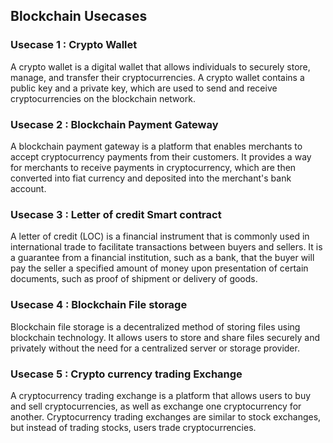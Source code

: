 ## Blockchain Usecases


### Usecase 1 : Crypto Wallet

A crypto wallet is a digital wallet that allows individuals to securely store, manage, and transfer their cryptocurrencies. A crypto wallet contains a public key and a private key, which are used to send and receive cryptocurrencies on the blockchain network.


### Usecase 2 : Blockchain Payment Gateway

A blockchain payment gateway is a platform that enables merchants to accept cryptocurrency payments from their customers. It provides a way for merchants to receive payments in cryptocurrency, which are then converted into fiat currency and deposited into the merchant's bank account.




### Usecase 3 : Letter of credit Smart contract

A letter of credit (LOC) is a financial instrument that is commonly used in international trade to facilitate transactions between buyers and sellers. It is a guarantee from a financial institution, such as a bank, that the buyer will pay the seller a specified amount of money upon presentation of certain documents, such as proof of shipment or delivery of goods.


### Usecase 4 : Blockchain File storage

Blockchain file storage is a decentralized method of storing files using blockchain technology. It allows users to store and share files securely and privately without the need for a centralized server or storage provider.


### Usecase 5 : Crypto currency trading Exchange

A cryptocurrency trading exchange is a platform that allows users to buy and sell cryptocurrencies, as well as exchange one cryptocurrency for another. Cryptocurrency trading exchanges are similar to stock exchanges, but instead of trading stocks, users trade cryptocurrencies.